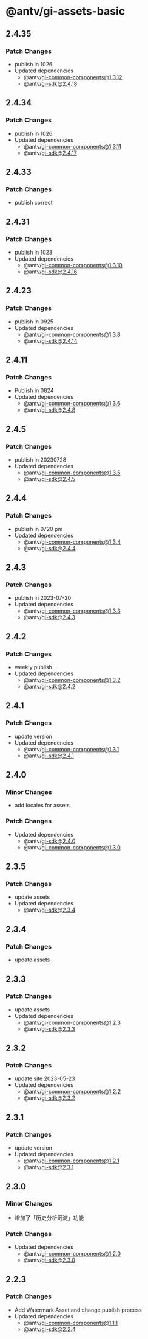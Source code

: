 # @antv/gi-assets-basic

## 2.4.35

### Patch Changes

- publish in 1026
- Updated dependencies
  - @antv/gi-common-components@1.3.12
  - @antv/gi-sdk@2.4.18

## 2.4.34

### Patch Changes

- publish in 1026
- Updated dependencies
  - @antv/gi-common-components@1.3.11
  - @antv/gi-sdk@2.4.17

## 2.4.33

### Patch Changes

- publish correct

## 2.4.31

### Patch Changes

- publish in 1023
- Updated dependencies
  - @antv/gi-common-components@1.3.10
  - @antv/gi-sdk@2.4.16

## 2.4.23

### Patch Changes

- publish in 0925
- Updated dependencies
  - @antv/gi-common-components@1.3.8
  - @antv/gi-sdk@2.4.14

## 2.4.11

### Patch Changes

- Publish in 0824
- Updated dependencies
  - @antv/gi-common-components@1.3.6
  - @antv/gi-sdk@2.4.8

## 2.4.5

### Patch Changes

- publish in 20230728
- Updated dependencies
  - @antv/gi-common-components@1.3.5
  - @antv/gi-sdk@2.4.5

## 2.4.4

### Patch Changes

- publish in 0720 pm
- Updated dependencies
  - @antv/gi-common-components@1.3.4
  - @antv/gi-sdk@2.4.4

## 2.4.3

### Patch Changes

- publish in 2023-07-20
- Updated dependencies
  - @antv/gi-common-components@1.3.3
  - @antv/gi-sdk@2.4.3

## 2.4.2

### Patch Changes

- weekly publish
- Updated dependencies
  - @antv/gi-common-components@1.3.2
  - @antv/gi-sdk@2.4.2

## 2.4.1

### Patch Changes

- update version
- Updated dependencies
  - @antv/gi-common-components@1.3.1
  - @antv/gi-sdk@2.4.1

## 2.4.0

### Minor Changes

- add locales for assets

### Patch Changes

- Updated dependencies
  - @antv/gi-sdk@2.4.0
  - @antv/gi-common-components@1.3.0

## 2.3.5

### Patch Changes

- update assets
- Updated dependencies
  - @antv/gi-sdk@2.3.4

## 2.3.4

### Patch Changes

- update assets

## 2.3.3

### Patch Changes

- update assets
- Updated dependencies
  - @antv/gi-common-components@1.2.3
  - @antv/gi-sdk@2.3.3

## 2.3.2

### Patch Changes

- update site 2023-05-23
- Updated dependencies
  - @antv/gi-common-components@1.2.2
  - @antv/gi-sdk@2.3.2

## 2.3.1

### Patch Changes

- update version
- Updated dependencies
  - @antv/gi-common-components@1.2.1
  - @antv/gi-sdk@2.3.1

## 2.3.0

### Minor Changes

- 增加了「历史分析沉淀」功能

### Patch Changes

- Updated dependencies
  - @antv/gi-common-components@1.2.0
  - @antv/gi-sdk@2.3.0

## 2.2.3

### Patch Changes

- Add Watermark Asset and change publish process
- Updated dependencies
  - @antv/gi-common-components@1.1.1
  - @antv/gi-sdk@2.2.4
